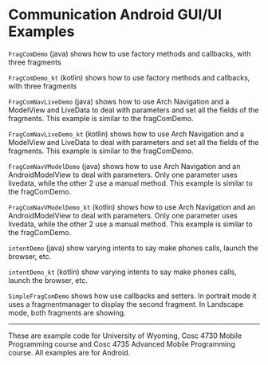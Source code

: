 Communication Android GUI/UI Examples
===========

`FragComDemo` (java) shows how to use factory methods and callbacks, with three fragments

`FragComDemo_kt` (kotlin) shows how to use factory methods and callbacks, with three fragments

`FragComNavLiveDemo` (java) shows how to use Arch Navigation and a ModelView and LiveData to deal with parameters and set all the fields of the fragments.  This example is similar to the fragComDemo.

`FragComNavLiveDemo_kt` (kotlin) shows how to use Arch Navigation and a ModelView and LiveData to deal with parameters and set all the fields of the fragments.  This example is similar to the fragComDemo.

`FragComNavVModelDemo` (java) shows how to use Arch Navigation and an AndroidModelView to deal with parameters.  Only one parameter uses livedata, while the other 2 use a manual method. This example is similar to the fragComDemo.

`FragComNavVModelDemo_kt` (kotlin) shows how to use Arch Navigation and an AndroidModelView to deal with parameters.  Only one parameter uses livedata, while the other 2 use a manual method. This example is similar to the fragComDemo.

`intentDemo` (java) show varying intents to say make phones calls, launch the browser, etc.

`intentDemo_kt` (kotlin) show varying intents to say make phones calls, launch the browser, etc.

`SimpleFragComDemo` shows how use callbacks and setters.  In portrait mode it uses a fragmentmanager to display the second fragment.  In Landscape mode, both fragments are showing.

---

These are example code for University of Wyoming, Cosc 4730 Mobile Programming course and Cosc 4735 Advanced Mobile Programming course.
All examples are for Android.
